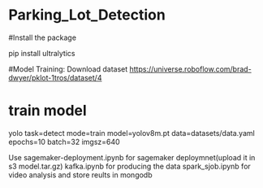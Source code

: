 # Parking_Lot_Detection

#Install the package

  pip install ultralytics

#Model Training:
  Download dataset https://universe.roboflow.com/brad-dwyer/pklot-1tros/dataset/4
  # train model
  yolo task=detect mode=train model=yolov8m.pt data=datasets/data.yaml epochs=10 batch=32 imgsz=640



Use sagemaker-deployment.ipynb for sagemaker deploymnet(upload it in s3 model.tar.gz)
kafka.ipynb for producing the data
spark_sjob.ipynb for video analysis and store reults in mongodb
